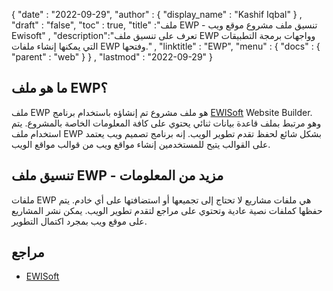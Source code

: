 {
  "date" : "2022-09-29",
  "author" : {
    "display_name" : "Kashif Iqbal"
} ,
  "draft" : "false",
  "toc" : true,
  "title" :"ملف EWP - تنسيق ملف مشروع موقع ويب Ewisoft" ,
  "description":"تعرف على تنسيق ملف EWP وواجهات برمجة التطبيقات التي يمكنها إنشاء ملفات EWP وفتحها." ,
  "linktitle" : "EWP",
  "menu" : {
    "docs" : {
      "parent" : "web"
}
} ,
  "lastmod" : "2022-09-29"
}

## ما هو ملف EWP؟

ملف EWP هو ملف مشروع تم إنشاؤه باستخدام برنامج [EWISoft](http://www.ewisoft.com/) Website Builder. وهو مرتبط بملف قاعدة بيانات ثنائي يحتوي على كافة المعلومات الخاصة بالمشروع. يتم استخدام ملف EWP بشكل شائع لحفظ تقدم تطوير الويب. إنه برنامج تصميم ويب يعتمد على القوالب يتيح للمستخدمين إنشاء مواقع ويب من قوالب مواقع الويب.

## تنسيق ملف EWP - مزيد من المعلومات

ملفات EWP هي ملفات مشاريع لا تحتاج إلى تجميعها أو استضافتها على أي خادم. يتم حفظها كملفات نصية عادية وتحتوي على مراجع لتقدم تطوير الويب. يمكن نشر المشاريع على موقع ويب بمجرد اكتمال التطوير.

## مراجع

* [EWISoft](http://www.ewisoft.com/)


